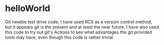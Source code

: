 # helloWorld
Git newbie test drive code;
I have used RCS as a version control method, but it appears git is
the present and at least the near future. I have also used this
code to try out git's Actions to see what advantages the git provided
tools may have, even though this code is rather trivial.
